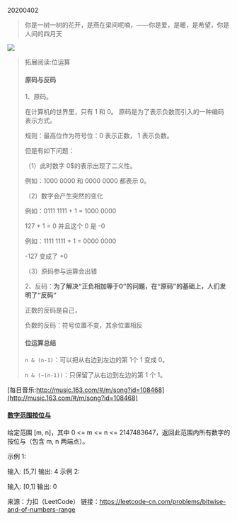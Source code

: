 20200402



>  你是一树一树的花开，是燕在梁间呢喃，——你是爱，是暖，是希望，你是人间的四月天

![](https://mmbiz.qpic.cn/mmbiz/4Agbbav4TWPlMRBCNjZyCic1QrTweBg9qycm8egxsVUZQo58PGJfSfq8ktgTaThTQcIibFEM7pGPZR6ta9E3fMqg/640?wx_fmt=jpeg&tp=webp&wxfrom=5&wx_lazy=1&wx_co=1)



> 拓展阅读:位运算
>
> #### 原码与反码
>
> 1、原码。
>
> 在计算机的世界里，只有 1 和 0。 原码是为了表示负数而引入的一种编码表示方式。
>
> 规则：最高位作为符号位：0 表示正数， 1 表示负数。
>
> 但是有如下问题：
>
> （1）此时数字 0$的表示出现了二义性。
>
> 例如：1000 0000 和 0000 0000 都表示 0。
>
> （2）数字会产生突然的变化
>
> 例如：0111 1111 + 1 = 1000 0000
>
> 127 + 1 = 0 并且这个 0 是 -0
>
> 例如：1111 1111 + 1 = 0000 0000
>
> -127 变成了 +0
>
> （3）原码参与运算会出错
>
> 2、反码：**为了解决“正负相加等于0”的问题，在“原码”的基础上，人们发明了“反码”**
>
> 正数的反码是自己，
>
> 负数的反码：符号位置不变，其余位置相反
>
> #### 位运算总结
>
> `n & (n-1)`：可以把从右边到左边的第 1个 1 变成 0。
>
> `n & (~(n-1))`：只保留了从右边到左边的第 1 个 1。

[每日音乐:http://music.163.com/#/m/song?id=108468](http://music.163.com/#/m/song?id=108468)

#### [数字范围按位与](https://leetcode-cn.com/problems/bitwise-and-of-numbers-range/)

给定范围 [m, n]，其中 0 <= m <= n <= 2147483647，返回此范围内所有数字的按位与（包含 m, n 两端点）。

示例 1: 

输入: [5,7]
输出: 4
示例 2:

输入: [0,1]
输出: 0

来源：力扣（LeetCode）
链接：https://leetcode-cn.com/problems/bitwise-and-of-numbers-range
